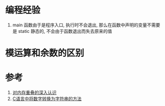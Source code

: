 # 编程经验

1. main 函数由于是程序入口, 执行时不会退出, 那么在函数中声明的变量不需要是 static 静态的, 不会由于函数退出而失去原来的值

# 模运算和余数的区别

# 参考

1. [对内存重叠的深入认识](http://blog.csdn.net/feitianxuxue/article/details/7195158)
1. [C语言中将数字转换为字符串的方法](http://c.biancheng.net/cpp/html/1573.html)
